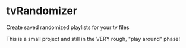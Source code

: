 tvRandomizer
============

Create saved randomized playlists for your tv files


This is a small project and still in the VERY rough, "play around" phase!
